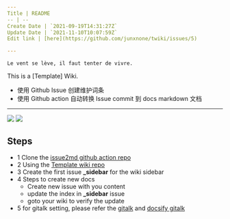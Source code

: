 ```yaml
---
Title | README
-- | --
Create Date | `2021-09-19T14:31:27Z`
Update Date | `2021-11-10T10:07:59Z`
Edit link | [here](https://github.com/junxnone/twiki/issues/5)

---
```

`Le vent se lève, ‌‍‍‌‍​‌‌‍​‍‌‌‌‌​‌‌‍‍‍​‌‍‍‍‍​‌‍‍‍‍​‌‍‍‌‍​‌‌‍​‍‍‌‌‌​‌‌‍‍‍​‌‌‌‍‍​‌‍‍‍‍​‌‍‍‌‍​‌‌‍​‌‌‌‌‍​‌‌‍‌​‍‌‌‌‌​‍‍‍‍‍​‍‍‍​‍‌​‌​‌‌‌​‌‌‌‌​‌‌‍il faut tenter de vivre.`

This is a [Template] Wiki.

- 使用 Github Issue 创建维护词条 
- 使用 Github action 自动转换 Issue commit 到 docs markdown 文档

----

[![](https://img.shields.io/badge/%2B-Create%20New%20Item-brightgreen)](https://github.com/junxnone/twiki/issues/new)
[![](https://img.shields.io/badge/%2B-Edit%20Sidebar-brightgreen)](https://github.com/junxnone/aiwiki/issues/2)



## Steps

- 1 Clone the [issue2md github action repo](https://github.com/junxnone/wiki_issue2md)
- 2 Using the [Template wiki repo](https://github.com/junxnone/twiki)
- 3 Create the first issue **_sidebar** for the wiki sidebar
- 4 Steps to create new docs
  - Create new issue with you content
  - update the index in **_sidebar** issue
  - goto your wiki to verify the update
- 5 for gitalk setting, please refer the [gitalk](https://github.com/gitalk/gitalk) and [docsify gitalk](https://docsify.js.org/#/plugins?id=gitalk)

